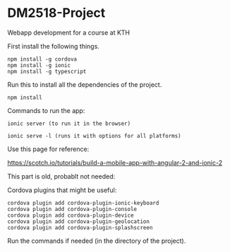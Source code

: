 # DM2518-Project
Webapp development for a course at KTH

First install the following things.

	npm install -g cordova
	npm install -g ionic
	npm install -g typescript

Run this to install all the dependencies of the project.

	npm install


Commands to run the app:

	ionic server (to run it in the browser)

	ionic serve -l (runs it with options for all platforms)

Use this page for reference:

https://scotch.io/tutorials/build-a-mobile-app-with-angular-2-and-ionic-2

This part is old, probablt not needed:

Cordova plugins that might be useful:

	cordova plugin add cordova-plugin-ionic-keyboard
	cordova plugin add cordova-plugin-console
	cordova plugin add cordova-plugin-device
	cordova plugin add cordova-plugin-geolocation
	cordova plugin add cordova-plugin-splashscreen

Run the commands if needed (in the directory of the project).

